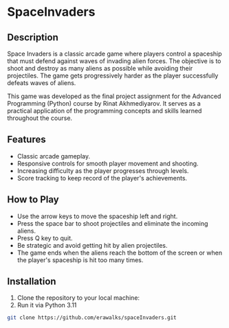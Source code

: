 # SpaceInvaders

## Description

Space Invaders is a classic arcade game where players control a spaceship that must defend against waves of invading alien forces. The objective is to shoot and destroy as many aliens as possible while avoiding their projectiles. The game gets progressively harder as the player successfully defeats waves of aliens.

This game was developed as the final project assignment for the Advanced Programming (Python) course by Rinat Akhmediyarov. It serves as a practical application of the programming concepts and skills learned throughout the course.

## Features

- Classic arcade gameplay.
- Responsive controls for smooth player movement and shooting.
- Increasing difficulty as the player progresses through levels.
- Score tracking to keep record of the player's achievements.

## How to Play

- Use the arrow keys to move the spaceship left and right.
- Press the space bar to shoot projectiles and eliminate the incoming aliens.
- Press Q key to quit.
- Be strategic and avoid getting hit by alien projectiles.
- The game ends when the aliens reach the bottom of the screen or when the player's spaceship is hit too many times.

## Installation

1. Clone the repository to your local machine:
2. Run it via Python 3.11

```bash
git clone https://github.com/erawalks/spaceInvaders.git
